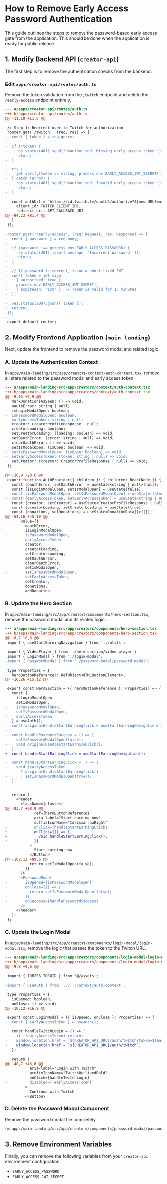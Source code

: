 # How to Remove Early Access Password Authentication

This guide outlines the steps to remove the password-based early access gate from the application. This should be done when the application is ready for public release.

## 1. Modify Backend API (`creator-api`)

The first step is to remove the authentication checks from the backend.

### Edit `apps/creator-api/routes/auth.ts`

Remove the token validation from the `/twitch` endpoint and delete the `/early-access` endpoint entirely.

```diff
--- a/apps/creator-api/routes/auth.ts
+++ b/apps/creator-api/routes/auth.ts
@@ -11,19 +11,6 @@
 
 // Step 1: Redirect user to Twitch for authorization
 router.get('/twitch', (req, res) => {
-  const { token } = req.query;
-
-  if (!token) {
-    res.status(401).send('Unauthorized: Missing early access token.');
-    return;
-  }
-
-  try {
-    jwt.verify(token as string, process.env.EARLY_ACCESS_JWT_SECRET!);
-  } catch (error) {
-    res.status(401).send('Unauthorized: Invalid early access token.');
-    return;
-  }
-
   const authUrl = `https://id.twitch.tv/oauth2/authorize?${new URLSearchParams({
     client_id: TWITCH_CLIENT_ID!,
     redirect_uri: API_CALLBACK_URI,
@@ -94,23 +81,4 @@
   }
 });
 
-router.post('/early-access', (req: Request, res: Response) => {
-  const { password } = req.body;
-
-  if (password !== process.env.EARLY_ACCESS_PASSWORD) {
-    res.status(401).json({ message: 'Incorrect password' });
-    return;
-  }
-
-  // If password is correct, issue a short-lived JWT
-  const token = jwt.sign(
-    { authorized: true },
-    process.env.EARLY_ACCESS_JWT_SECRET!,
-    { expiresIn: '15m' }, // Token is valid for 15 minutes
-  );
-
-  res.status(200).json({ token });
-  return;
-});
-
 export default router;
```

## 2. Modify Frontend Application (`main-landing`)

Next, update the frontend to remove the password modal and related logic.

### A. Update the Authentication Context

In `apps/main-landing/src/app/creators/context/auth-context.tsx`, remove all state related to the password modal and early access token.

```diff
--- a/apps/main-landing/src/app/creators/context/auth-context.tsx
+++ b/apps/main-landing/src/app/creators/context/auth-context.tsx
@@ -9,15 +9,9 @@
   markDonationsAsSeen: () => void;
   oauthError: string | null;
   isLoginModalOpen: boolean;
-  isPasswordModalOpen: boolean;
-  earlyAccessToken: string | null;
   creator: CreatorProfileResponse | null;
   creatorLoading: boolean;
   setCreatorLoading: (loading: boolean) => void;
   setOauthError: (error: string | null) => void;
   clearOauthError: () => void;
   setIsModalOpen: (isOpen: boolean) => void;
-  setIsPasswordModalOpen: (isOpen: boolean) => void;
-  setEarlyAccessToken: (token: string | null) => void;
   setCreator: (creator: CreatorProfileResponse | null) => void;
 };
 
@@ -26,9 +20,6 @@
 export function AuthProvider({ children }: { children: ReactNode }) {
   const [oauthError, setOauthError] = useState<string | null>(null);
   const [isLoginModalOpen, setIsModalOpen] = useState(false);
-  const [isPasswordModalOpen, setIsPasswordModalOpen] = useState(false);
-  const [earlyAccessToken, setEarlyAccessToken] = useState<string | null>(null);
   const [creator, setCreator] = useState<CreatorProfileResponse | null>(null);
   const [creatorLoading, setCreatorLoading] = useState(true);
   const [donations, setDonations] = useState<DonationData[]>([]);
@@ -54,16 +45,10 @@
       value={{
         oauthError,
         isLoginModalOpen,
-        isPasswordModalOpen,
-        earlyAccessToken,
         creator,
         creatorLoading,
         setCreatorLoading,
         setOauthError,
         clearOauthError,
         setIsModalOpen,
-        setIsPasswordModalOpen,
-        setEarlyAccessToken,
         setCreator,
         donations,
         addDonation,
```

### B. Update the Hero Section

In `apps/main-landing/src/app/creators/components/hero-section.tsx`, remove the password modal and its related logic.

```diff
--- a/apps/main-landing/src/app/creators/components/hero-section.tsx
+++ b/apps/main-landing/src/app/creators/components/hero-section.tsx
@@ -8,7 +8,6 @@
 import { useStartEarningNavigation } from '../utils';
 
 import { VideoPlayer } from './hero-section/video-player';
 import { LoginModal } from './login-modal';
-import { PasswordModal } from './password-modal/password-modal';
 
 type Properties = {
   heroButtonReference?: RefObject<HTMLButtonElement>;
@@ -16,26 +15,12 @@
 
 export const HeroSection = ({ heroButtonReference }: Properties) => {
   const {
     isLoginModalOpen,
     setIsModalOpen,
-    isPasswordModalOpen,
-    setIsPasswordModalOpen,
-    earlyAccessToken,
   } = useAuth();
-  const originalHandleStartEarningClick = useStartEarningNavigation();
-
-  const handlePasswordSuccess = () => {
-    setIsPasswordModalOpen(false);
-    void originalHandleStartEarningClick();
-  };
+  const handleStartEarningClick = useStartEarningNavigation();
 
-  const handleStartEarningClick = () => {
-    void (earlyAccessToken
-      ? originalHandleStartEarningClick()
-      : setIsPasswordModalOpen(true));
-  };
 

   return (
     <header
       className={classes(
@@ -83,7 +68,9 @@
             ref={heroButtonReference}
             aria-label="Start earning now"
             suffixIconName="IdrissArrowRight"
-            onClick={handleStartEarningClick}
+            onClick={() => {
+              void handleStartEarningClick();
+            }}
           >
             Start earning now
           </Button>
@@ -102,12 +89,6 @@
           return setIsModalOpen(false);
         }}
       />
-      <PasswordModal
-        isOpened={isPasswordModalOpen}
-        onClose={() => {
-          return setIsPasswordModalOpen(false);
-        }}
-        onSuccess={handlePasswordSuccess}
-      />
     </header>
   );
 };
```

### C. Update the Login Modal

In `apps/main-landing/src/app/creators/components/login-modal/login-modal.tsx`, remove the logic that passes the token to the Twitch URL.

```diff
--- a/apps/main-landing/src/app/creators/components/login-modal/login-modal.tsx
+++ b/apps/main-landing/src/app/creators/components/login-modal/login-modal.tsx
@@ -9,8 +9,6 @@
 
 import { IDRISS_TOROID } from '@/assets';
 
-import { useAuth } from '../../context/auth-context';
-
 type Properties = {
   isOpened: boolean;
   onClose: () => void;
@@ -18,12 +16,9 @@
 
 export const LoginModal = ({ isOpened, onClose }: Properties) => {
-  const { earlyAccessToken } = useAuth();
-
   const handleTwitchLogin = () => {
-    if (!earlyAccessToken) return;
-    window.location.href = `${CREATOR_API_URL}/auth/twitch?token=${earlyAccessToken}`;
+    window.location.href = `${CREATOR_API_URL}/auth/twitch`;
   };
 
   return (
@@ -48,7 +43,6 @@
           aria-label="Login with Twitch"
           prefixIconName="TwitchOutlinedBold"
           onClick={handleTwitchLogin}
-          disabled={!earlyAccessToken}
         >
           Continue with Twitch
         </Button>
```

### D. Delete the Password Modal Component

Remove the password modal file completely.

```bash
rm apps/main-landing/src/app/creators/components/password-modal/password-modal.tsx
```

## 3. Remove Environment Variables

Finally, you can remove the following variables from your `creator-api` environment configuration:
*   `EARLY_ACCESS_PASSWORD`
*   `EARLY_ACCESS_JWT_SECRET`
